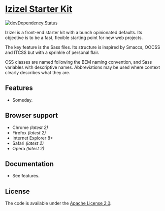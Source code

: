 # [Izizel Starter Kit](http://rasmus.io/izizel/)

[![devDependency Status](https://david-dm.org/fequois/izizel/dev-status.svg)](https://david-dm.org/fequois/izizel#info=devDependencies)

Izizel is a front-end starter kit with a bunch opinionated defaults. Its
objective is to be a fast, flexible starting point for new web projects.

The key feature is the Sass files. Its structure is inspired by Smaccs, OOCSS
and ITCSS but with a sprinkle of personal flair.

CSS classes are named following the BEM naming convention, and Sass variables
with descriptive names. Abbreviations may be used where context clearly
describes what they are.

## Features

- Someday.

## Browser support

 - Chrome *(latest 2)*
 - Firefox *(latest 2)*
 - Internet Explorer 8+
 - Safari *(latest 2)*
 - Opera *(latest 2)*

## Documentation

- See features.

## License
The code is available under the [Apache License 2.0](LICENSE).
